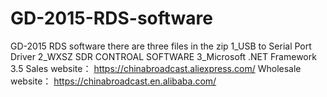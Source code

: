 # GD-2015-RDS-software
GD-2015 RDS software
there are three files in the zip
1_USB to Serial Port Driver
2_WXSZ SDR CONTROAL SOFTWARE
3_Microsoft .NET Framework 3.5
Sales website：
https://chinabroadcast.aliexpress.com/
Wholesale website：
https://chinabroadcast.en.alibaba.com/

